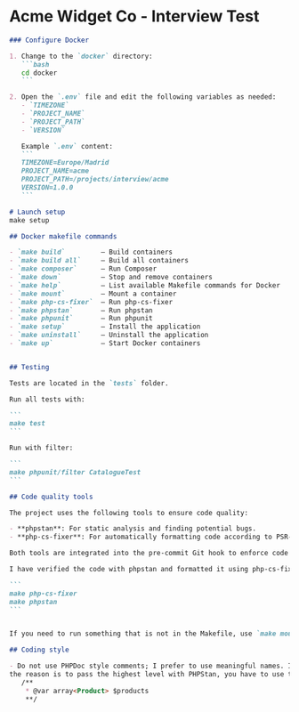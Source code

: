 Acme Widget Co - Interview Test
===============================

````markdown
### Configure Docker

1. Change to the `docker` directory:
   ```bash
   cd docker
   ```

2. Open the `.env` file and edit the following variables as needed:
   - `TIMEZONE`
   - `PROJECT_NAME`
   - `PROJECT_PATH`
   - `VERSION`

   Example `.env` content:
   ```
   TIMEZONE=Europe/Madrid
   PROJECT_NAME=acme
   PROJECT_PATH=/projects/interview/acme
   VERSION=1.0.0
   ```

# Launch setup
make setup

## Docker makefile commands

- `make build`         – Build containers
- `make build all`     – Build all containers
- `make composer`      – Run Composer
- `make down`          – Stop and remove containers
- `make help`          – List available Makefile commands for Docker
- `make mount`         – Mount a container
- `make php-cs-fixer`  – Run php-cs-fixer
- `make phpstan`       – Run phpstan
- `make phpunit`       – Run phpunit
- `make setup`         – Install the application
- `make uninstall`     – Uninstall the application
- `make up`            – Start Docker containers


## Testing

Tests are located in the `tests` folder.

Run all tests with:

```
make test
```

Run with filter:

```
make phpunit/filter CatalogueTest
```

## Code quality tools

The project uses the following tools to ensure code quality:

- **phpstan**: For static analysis and finding potential bugs.
- **php-cs-fixer**: For automatically formatting code according to PSR-12 standards.

Both tools are integrated into the pre-commit Git hook to enforce code quality before each commit.

I have verified the code with phpstan and formatted it using php-cs-fixer.

```
make php-cs-fixer
make phpstan
```


If you need to run something that is not in the Makefile, use `make mount/php`. You will be placed in the application folder inside the container and can execute commands such as `vendor/bin/phpunit`.

## Coding style 

- Do not use PHPDoc style comments; I prefer to use meaningful names. In some places, you may find PHPDoc style comments—
the reason is to pass the highest level with PHPStan, you have to use these comments like this:
   /**
    * @var array<Product> $products
    **/